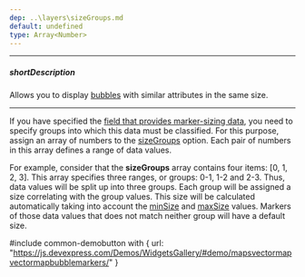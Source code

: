 ```yaml
---
dep: ..\layers\sizeGroups.md
default: undefined
type: Array<Number>
---
```

---
##### shortDescription
Allows you to display [bubbles](/api-reference/20%20Data%20Visualization%20Widgets/dxVectorMap/1%20Configuration/markerSettings/type.md '/Documentation/ApiReference/Data_Visualization_Widgets/dxVectorMap/Configuration/markerSettings/#type') with similar attributes in the same size.

---
If you have specified the [field that provides marker-sizing data](/api-reference/20%20Data%20Visualization%20Widgets/dxVectorMap/1%20Configuration/markerSettings/sizeGroupingField.md '/Documentation/ApiReference/Data_Visualization_Widgets/dxVectorMap/Configuration/markerSettings/#sizeGroupingField'), you need to specify groups into which this data must be classified. For this purpose, assign an array of numbers to the [sizeGroups](/api-reference/20%20Data%20Visualization%20Widgets/dxVectorMap/1%20Configuration/markerSettings/sizeGroups.md '/Documentation/ApiReference/Data_Visualization_Widgets/dxVectorMap/Configuration/markerSettings/#sizeGroups') option. Each pair of numbers in this array defines a range of data values.

For example, consider that the **sizeGroups** array contains four items: [0, 1, 2, 3]. This array specifies three ranges, or groups: 0-1, 1-2 and 2-3. Thus, data values will be split up into three groups. Each group will be assigned a size correlating with the group values. This size will be calculated automatically taking into account the [minSize](/api-reference/20%20Data%20Visualization%20Widgets/dxVectorMap/1%20Configuration/markerSettings/minSize.md '/Documentation/ApiReference/Data_Visualization_Widgets/dxVectorMap/Configuration/markerSettings/#minSize') and [maxSize](/api-reference/20%20Data%20Visualization%20Widgets/dxVectorMap/1%20Configuration/markerSettings/maxSize.md '/Documentation/ApiReference/Data_Visualization_Widgets/dxVectorMap/Configuration/markerSettings/#maxSize') values. Markers of those data values that does not match neither group will have a default size.

#include common-demobutton with {
    url: "https://js.devexpress.com/Demos/WidgetsGallery/#demo/mapsvectormapvectormapbubblemarkers/"
}